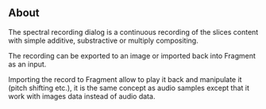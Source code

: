 ## About

The spectral recording dialog is a continuous recording of the slices content with simple additive, substractive or multiply compositing.

The recording can be exported to an image or imported back into Fragment as an input.

Importing the record to Fragment allow to play it back and manipulate it (pitch shifting etc.), it is the same concept as audio samples except that it work with images data instead of audio data.